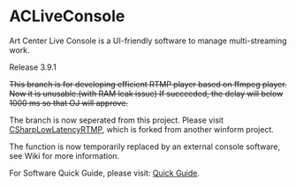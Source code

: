 # ACLiveConsole
Art Center Live Console is a UI-friendly software to manage multi-streaming work.

Release 3.9.1

<s>This branch is for developing efficient RTMP player based on ffmpeg player. Now it is unusable.(with RAM leak issue)
If succeeded, the delay will below 1000 ms so that OJ will approve.</s>

The branch is now seperated from this project. Please visit [CSharpLowLatencyRTMP](https://github.com/LogCreative/CSharpLowLatencyRTMP), which is forked from another winform project.

The function is now temporarily replaced by an external console software, see Wiki for more information.

For Software Quick Guide, please visit: [Quick Guide](https://github.com/LogCreative/ACLiveConsole/wiki).
